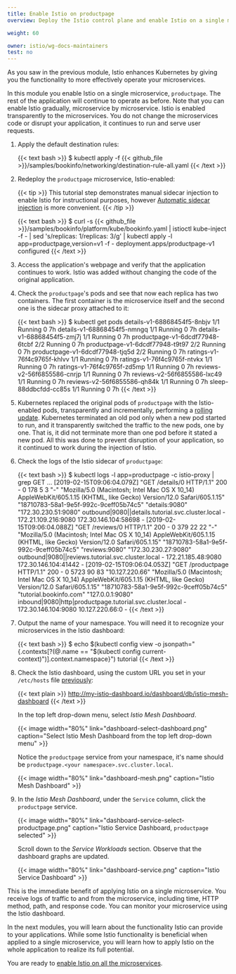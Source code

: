 ```yaml
---
title: Enable Istio on productpage
overview: Deploy the Istio control plane and enable Istio on a single microservice.

weight: 60

owner: istio/wg-docs-maintainers
test: no
---
```


As you saw in the previous module, Istio enhances Kubernetes by giving you the
functionality to more effectively operate your microservices.

In this module you enable Istio on a single microservice, `productpage`. The
rest of the application will continue to operate as before. Note that you
can enable Istio gradually, microservice by microservice. Istio is enabled
transparently to the microservices. You do not change the microservices code or
disrupt your application, it continues to run and serve user requests.

1.  Apply the default destination rules:

    {{< text bash >}}
    $ kubectl apply -f {{< github_file >}}/samples/bookinfo/networking/destination-rule-all.yaml
    {{< /text >}}

1.  Redeploy the `productpage` microservice, Istio-enabled:

    {{< tip >}}
    This tutorial step demonstrates manual sidecar injection to enable Istio for instructional purposes,
    however [Automatic sidecar injection](/docs/setup/additional-setup/sidecar-injection/#automatic-sidecar-injection) is more convenient.
    {{< /tip >}}

    {{< text bash >}}
    $ curl -s {{< github_file >}}/samples/bookinfo/platform/kube/bookinfo.yaml | istioctl kube-inject -f - | sed 's/replicas: 1/replicas: 3/g' | kubectl apply -l app=productpage,version=v1 -f -
    deployment.apps/productpage-v1 configured
    {{< /text >}}

1.  Access the application's webpage and verify that the application continues
    to work. Istio was added without changing the code of the
    original application.

1.  Check the `productpage`'s pods and see that now each replica has two containers.
    The first container is the microservice itself and the second one
    is the sidecar proxy attached to it:

    {{< text bash >}}
    $ kubectl get pods
    details-v1-68868454f5-8nbjv       1/1       Running   0          7h
    details-v1-68868454f5-nmngq       1/1       Running   0          7h
    details-v1-68868454f5-zmj7j       1/1       Running   0          7h
    productpage-v1-6dcdf77948-6tcbf   2/2       Running   0          7h
    productpage-v1-6dcdf77948-t9t97   2/2       Running   0          7h
    productpage-v1-6dcdf77948-tjq5d   2/2       Running   0          7h
    ratings-v1-76f4c9765f-khlvv       1/1       Running   0          7h
    ratings-v1-76f4c9765f-ntvkx       1/1       Running   0          7h
    ratings-v1-76f4c9765f-zd5mp       1/1       Running   0          7h
    reviews-v2-56f6855586-cnrjp       1/1       Running   0          7h
    reviews-v2-56f6855586-lxc49       1/1       Running   0          7h
    reviews-v2-56f6855586-qh84k       1/1       Running   0          7h
    sleep-88ddbcfdd-cc85s             1/1       Running   0          7h
    {{< /text >}}

1.  Kubernetes replaced the original pods of `productpage` with the
    Istio-enabled pods, transparently and incrementally, performing a
    [rolling update](https://kubernetes.io/docs/tutorials/kubernetes-basics/update-intro/).
    Kubernetes terminated an old pod only when a new pod started to run, and it
    transparently switched the traffic to the new pods, one by one. That is, it did not
    terminate more than one pod before it stated a new pod. All this was done to prevent
    disruption of your application, so it continued to work during the injection of Istio.

1.  Check the logs of the Istio sidecar of `productpage`:

    {{< text bash >}}
    $ kubectl logs -l app=productpage -c istio-proxy | grep GET
    ...
    [2019-02-15T09:06:04.079Z] "GET /details/0 HTTP/1.1" 200 - 0 178 5 3 "-" "Mozilla/5.0 (Macintosh; Intel Mac OS X 10_14) AppleWebKit/605.1.15 (KHTML, like Gecko) Version/12.0 Safari/605.1.15" "18710783-58a1-9e5f-992c-9ceff05b74c5" "details:9080" "172.30.230.51:9080" outbound|9080||details.tutorial.svc.cluster.local - 172.21.109.216:9080 172.30.146.104:58698 -
    [2019-02-15T09:06:04.088Z] "GET /reviews/0 HTTP/1.1" 200 - 0 379 22 22 "-" "Mozilla/5.0 (Macintosh; Intel Mac OS X 10_14) AppleWebKit/605.1.15 (KHTML, like Gecko) Version/12.0 Safari/605.1.15" "18710783-58a1-9e5f-992c-9ceff05b74c5" "reviews:9080" "172.30.230.27:9080" outbound|9080||reviews.tutorial.svc.cluster.local - 172.21.185.48:9080 172.30.146.104:41442 -
    [2019-02-15T09:06:04.053Z] "GET /productpage HTTP/1.1" 200 - 0 5723 90 83 "10.127.220.66" "Mozilla/5.0 (Macintosh; Intel Mac OS X 10_14) AppleWebKit/605.1.15 (KHTML, like Gecko) Version/12.0 Safari/605.1.15" "18710783-58a1-9e5f-992c-9ceff05b74c5" "tutorial.bookinfo.com" "127.0.0.1:9080" inbound|9080|http|productpage.tutorial.svc.cluster.local - 172.30.146.104:9080 10.127.220.66:0 -
    {{< /text >}}

1.  Output the name of your namespace. You will need it to recognize your
    microservices in the Istio dashboard:

    {{< text bash >}}
    $ echo $(kubectl config view -o jsonpath="{.contexts[?(@.name == \"$(kubectl config current-context)\")].context.namespace}")
    tutorial
    {{< /text >}}

1.  Check the Istio dashboard, using the custom URL you set in your `/etc/hosts` file
    [previously](/docs/examples/microservices-istio/bookinfo-kubernetes/#update-your-etc-hosts-configuration-file):

    {{< text plain >}}
    http://my-istio-dashboard.io/dashboard/db/istio-mesh-dashboard
    {{< /text >}}

    In the top left drop-down menu, select _Istio Mesh Dashboard_.

    {{< image width="80%"
        link="dashboard-select-dashboard.png"
        caption="Select Istio Mesh Dashboard from the top left drop-down menu"
        >}}

    Notice the `productpage` service from your namespace, it's name should be
    `productpage.<your namespace>.svc.cluster.local`.

    {{< image width="80%"
        link="dashboard-mesh.png"
        caption="Istio Mesh Dashboard"
        >}}

1.  In the _Istio Mesh Dashboard_, under the `Service` column, click the `productpage` service.

    {{< image width="80%"
        link="dashboard-service-select-productpage.png"
        caption="Istio Service Dashboard, `productpage` selected"
        >}}

    Scroll down to the _Service Workloads_ section. Observe that the
    dashboard graphs are updated.

    {{< image width="80%"
        link="dashboard-service.png"
        caption="Istio Service Dashboard"
        >}}

This is the immediate benefit of applying Istio on a single microservice. You
receive logs of traffic to and from the microservice, including time, HTTP
method, path, and response code. You can monitor your microservice using the
Istio dashboard.

In the next modules, you will learn about the functionality Istio can provide to
your applications. While some Istio functionality is beneficial when applied to
a single microservice, you will learn how to apply Istio on the whole
application to realize its full potential.

You are ready to
[enable Istio on all the microservices](/docs/examples/microservices-istio/enable-istio-all-microservices).
